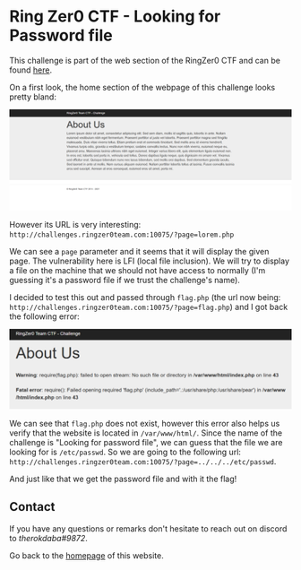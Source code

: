 # Ring Zer0 CTF - Looking for Password file

This challenge is part of the web section of the RingZer0 CTF and can be found [here](https://ringzer0ctf.com/challenges/75).

On a first look, the home section of the webpage of this challenge looks pretty bland:

![Password%20File/webpage.png](Password%20File/webpage.png)

However its URL is very interesting: `http://challenges.ringzer0team.com:10075/?page=lorem.php`

We can see a `page` parameter and it seems that it will display the given page. The vulnerability here is LFI (local file inclusion). We will try to display a file on the machine that we should not have access to normally (I'm guessing it's a password file if we trust the challenge's name). 

I decided to test this out and passed through `flag.php` (the url now being: `http://challenges.ringzer0team.com:10075/?page=flag.php`) and I got back the following error:

![Password%20File/error.png](Password%20File/error.png)

We can see that `flag.php` does not exist, however this error also helps us verify that the website is located in `/var/www/html/`. Since the name of the challenge is "Looking for password file", we can guess that the file we are looking for is `/etc/passwd`. So we are going to the following url: `http://challenges.ringzer0team.com:10075/?page=../../../etc/passwd`.

And just like that we get the password file and with it the flag!

## Contact
If you have any questions or remarks don't hesitate to reach out on discord to *therokdaba#9872*.

Go back to the [homepage](https://therokdaba.github.io/) of this website.
